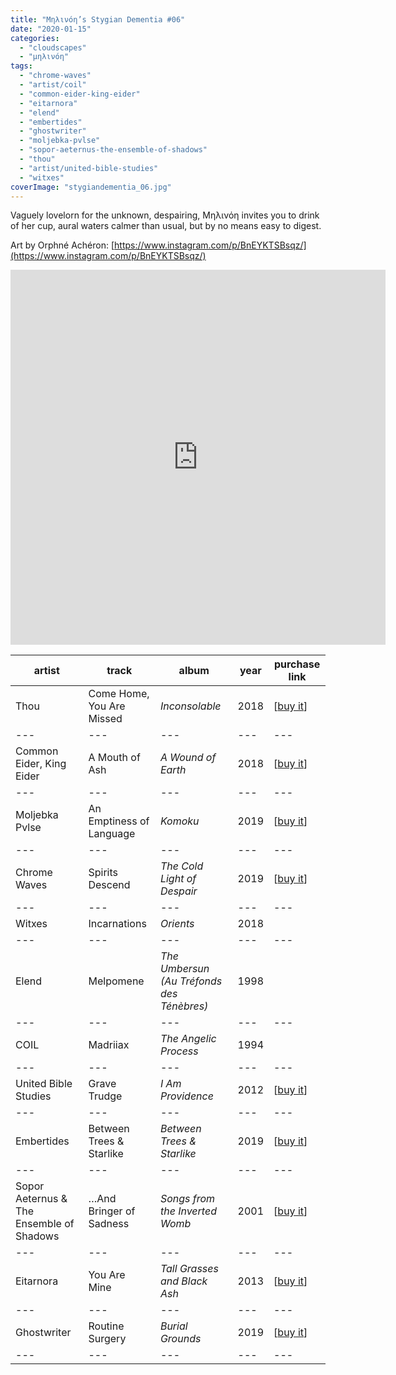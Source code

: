 ```yaml
---
title: "Μηλινόη’s Stygian Dementia #06"
date: "2020-01-15"
categories: 
  - "cloudscapes"
  - "μηλινόη"
tags: 
  - "chrome-waves"
  - "artist/coil"
  - "common-eider-king-eider"
  - "eitarnora"
  - "elend"
  - "embertides"
  - "ghostwriter"
  - "moljebka-pvlse"
  - "sopor-aeternus-the-ensemble-of-shadows"
  - "thou"
  - "artist/united-bible-studies"
  - "witxes"
coverImage: "stygiandementia_06.jpg"
---
```


Vaguely lovelorn for the unknown, despairing, Μηλινόη invites you to drink of her cup, aural waters calmer than usual, but by no means easy to digest.

Art by Orphné Achéron: [https://www.instagram.com/p/BnEYKTSBsqz/](https://www.instagram.com/p/BnEYKTSBsqz/)

<iframe src="https://www.mixcloud.com/widget/iframe/?feed=%2Feveningoflight%2F%CE%BC%CE%B7%CE%BB%CE%B9%CE%BD%CF%8C%CE%B7s-stygian-dementia-06%2F" width="600" height="600" frameborder="0"></iframe>

| **artist** | **track** | **album** | **year** | **purchase link** |
| --- | --- | --- | --- | --- |
| Thou | Come Home, You Are Missed | _Inconsolable_ | 2018 | \[[buy it](https://thou.bandcamp.com/album/inconsolable)\] |
| --- | --- | --- | --- | --- |
| Common Eider, King Eider | A Mouth of Ash | _A Wound of Earth_ | 2018 | \[[buy it](https://cloisterrecordingsus.bandcamp.com/album/a-wound-of-earth)\] |
| --- | --- | --- | --- | --- |
| Moljebka Pvlse | An Emptiness of Language | _Komoku_ | 2019 | \[[buy it](https://cycliclaw.bandcamp.com/album/komoku)\] |
| --- | --- | --- | --- | --- |
| Chrome Waves | Spirits Descend | _The Cold Light of Despair_ | 2019 | \[[buy it](https://chromewaves.bandcamp.com/album/the-cold-light-of-despair)\] |
| --- | --- | --- | --- | --- |
| Witxes | Incarnations | _Orients_ | 2018 |  |
| --- | --- | --- | --- | --- |
| Elend | Melpomene | _The Umbersun (Au Tréfonds des Ténèbres)_ | 1998 |  |
| --- | --- | --- | --- | --- |
| COIL | Madriiax | _The Angelic Process_ | 1994 |  |
| --- | --- | --- | --- | --- |
| United Bible Studies | Grave Trudge | _I Am Providence_ | 2012 | \[[buy it](https://united-bible-studies.bandcamp.com/album/i-am-providence)\] |
| --- | --- | --- | --- | --- |
| Embertides | Between Trees & Starlike | _Between Trees & Starlike_ | 2019 | \[[buy it](https://thehareandthemoon.bandcamp.com/album/between-trees-starlike)\] |
| --- | --- | --- | --- | --- |
| Sopor Aeternus & The Ensemble of Shadows | …And Bringer of Sadness | _Songs from the Inverted Womb_ | 2001 | \[[buy it](https://soporaeternus.bandcamp.com/album/songs-from-the-inverted-womb-2001)\] |
| --- | --- | --- | --- | --- |
| Eitarnora | You Are Mine | _Tall Grasses and Black Ash_ | 2013 | \[[buy it](https://lakedeerrecordings.bandcamp.com/album/eitarnora-tall-grasses-and-black-ash-ldr-004)\] |
| --- | --- | --- | --- | --- |
| Ghostwriter | Routine Surgery | _Burial Grounds_ | 2019 | \[[buy it](https://tridroid.bandcamp.com/album/burial-grounds)\] |
| --- | --- | --- | --- | --- |
